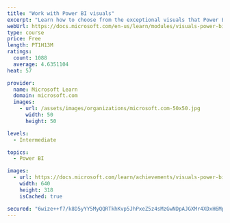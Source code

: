 ```yaml
---
title: "Work with Power BI visuals"
excerpt: "Learn how to choose from the exceptional visuals that Power BI makes available to you. Formatting visuals will direct the user’s attention to exactly where you want it, while helping to make the visual easier to read and interpret. You will also learn about how to use key performance indicators (KPIs)."
webUrl: https://docs.microsoft.com/en-us/learn/modules/visuals-power-bi/
type: course
price: Free
length: PT1H13M
ratings:
  count: 1088
  average: 4.6351104
heat: 57

provider:
  name: Microsoft Learn
  domain: microsoft.com
  images:
    - url: /assets/images/organizations/microsoft.com-50x50.jpg
      width: 50
      height: 50

levels:
  - Intermediate

topics:
  - Power BI

images:
  - url: https://docs.microsoft.com/learn/achievements/visuals-power-bi-social.png
    width: 640
    height: 318
    isCached: true

secured: "6wize++f7/k8D5yYY5MyQQRTkhKvp5JhPxeZ5z4sMzGwNDpAJGXMr4XDxH6MpsFplvmxq6vv1tVhKHLMDSpt5pNKYqRcTcLR4jeCLLgzck6ERFBqW1RDVT4mWA0PgtpFSl3aMsRs+UEuJJfBRmXt8tWAOaK8VgEB/94v9u7Aj3mem8PARbgidnnze4knJgT2R+f+KWP3Bc+CE0XXf5p1VQpiUyJc4ykc0kW661eOW5ru8VxN2AiYqyYn9yzENGDPWGVuJoBMO5w/2wFzwAu/309/SRUMU8PevsHwJMp7KP3i8959zvVNXqZznHBWk4HcvJm2k02WmOv9ktlgviP7UXd1gtn03Dr9ibWiqjhR9UKXbvq0L4hKHc9Ntab2OcuSRVft3WyL0zH+7hzRy8kW+tuQBYlcezFY5gA7cYWeB9A=;0jtHO5/49eGzpfmAyOQCdg=="
---
```


